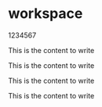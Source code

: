 # workspace
 1234567

 This is the content to write

 This is the content to write

 This is the content to write

 This is the content to write
